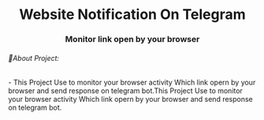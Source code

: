 <h1 align="center">Website Notification On Telegram</h1>

<h3 align="center">Monitor link open by your browser</h3>

<h6 align="left">📝About Project:</h6>
- This Project Use to monitor your browser activity Which link opern by your browser and send response on telegram bot.This Project Use to monitor your browser activity Which link opern by your browser and send response on telegram bot.

